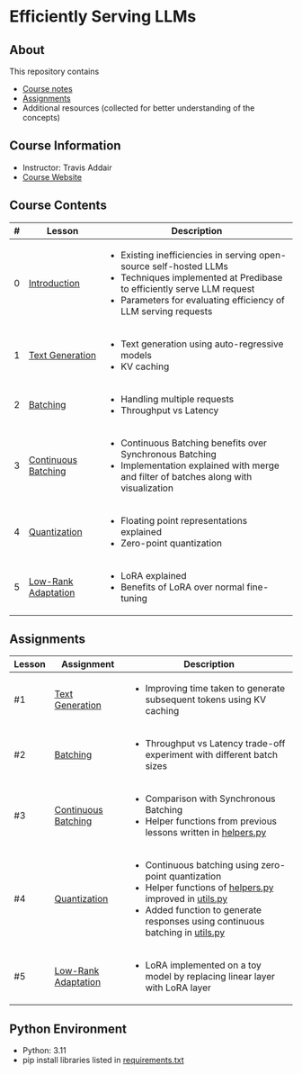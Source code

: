 # Efficiently Serving LLMs

## About

This repository contains

- [Course notes](#course-contents)
- [Assignments](#assignments)
- Additional resources (collected for better understanding of the concepts)

## Course Information

- Instructor: Travis Addair
- [Course Website](https://www.deeplearning.ai/short-courses/efficiently-serving-llms/)

## Course Contents

|#|     Lesson  |   Description   |
|-|-------------|-----------------|
|0|[Introduction](./notes/Lesson_0.md)|<ul><li>Existing inefficiencies in serving open-source self-hosted LLMs</li><li>Techniques implemented at Predibase to efficiently serve LLM request</li><li>Parameters for evaluating efficiency of LLM serving requests</li></ul>|
|1|[Text Generation](./notes/Lesson_1.md)|<ul><li>Text generation using auto-regressive models</li><li>KV caching</li></ul>|
|2|[Batching](./notes/Lesson_2.md)|<ul><li>Handling multiple requests</li><li>Throughput vs Latency</li></ul>|
|3|[Continuous Batching](./notes/Lesson_3.md)|<ul><li>Continuous Batching benefits over Synchronous Batching</li><li>Implementation explained with merge and filter of batches along with visualization</li></ul>|
|4|[Quantization](./notes/Lesson_4.md)|<ul><li>Floating point representations explained</li><li>Zero-point quantization</li></ul>|
|5|[Low-Rank Adaptation](./notes/Lesson_5.md)|<ul><li>LoRA explained</li><li>Benefits of LoRA over normal fine-tuning</li></ul>|

## Assignments

|Lesson|         Assignment        |   Description   |
|-------|---------------------------|-----------------|
|#1|[Text Generation](./notes/Lesson_1.md#notebook)|<ul><li>Improving time taken to generate subsequent tokens using KV caching</li></ul>|
|#2|[Batching](./notes/Lesson_2.md#notebook)|<ul><li>Throughput vs Latency trade-off experiment with different batch sizes</li></ul>|
|#3|[Continuous Batching](./notes/Lesson_3.md#notebook)|<ul><li>Comparison with Synchronous Batching</li><li>Helper functions from previous lessons written in [helpers.py](./code/helpers.py)</li></ul>|
|#4|[Quantization](./notes/Lesson_4.md#notebook)|<ul><li>Continuous batching using zero-point quantization</li><li>Helper functions of [helpers.py](./code/helpers.py) improved in [utils.py](./code/utils.py)</li><li>Added function to generate responses using continuous batching in [utils.py](./code/utils.py)</li></ul>|
|#5|[Low-Rank Adaptation](./notes/Lesson_5.md#notebook)|<ul><li>LoRA implemented on a toy model by replacing linear layer with LoRA layer</li></ul>|

## Python Environment

- Python: 3.11
- pip install libraries listed in [requirements.txt](./code/requirements.txt)
